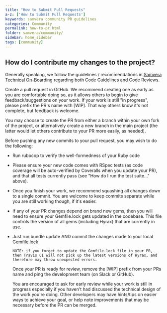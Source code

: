 ```yaml
---
title: "How to Submit Pull Requests"
a-z: ['How to Submit Pull Requests']
keywords: samvera community PR guidelines
categories: Community
permalink: how-to-pr.html
folder: samvera/community/
sidebar: home_sidebar
tags: [community]
---
```

## How do I contribute my changes to the project?

Generally speaking, we follow the guidelines / recommendations in [Samvera Technical On-Boarding](https://github.com/escowles/technical-onboarding/blob/master/code.md) regarding both Code Guidelines and Code Reviews.

Create a pull request in GitHub. We recommend creating one as early as you are comfortable doing so, as it allows others to begin to give feedback/suggestions on your work.  If your work is still "in progress", please prefix the PR's name with [WIP]. That way others know it's not complete, but feedback is welcome.

You may choose to create the PR from either a branch within your own fork of the project, or alternatively create a new branch in the main project (the latter would let others contribute to your PR more easily, as needed).

Before pushing any new commits to your pull request, you may wish to do the following:

  * Run rubocop to verify the well-formedness of your Ruby code
  * Please ensure your new code comes with RSpec tests (as code coverage will be auto-verified by Coveralls when you update your PR), and that all tests currently pass (see "How do I run the test suite..." above).
  * Once you finish your work, we recommend squashing all changes down to a single commit. You are welcome to keep commits separate while you are still working though, if it's easier.
  * If any of your PR changes depend on brand new gems, then you will need to ensure your Gemfile.lock gets updated in the codebase. This file controls the version of all gems (including Hyrax) that are currently in use.
  * Just run bundle update AND commit the changes made to your local Gemfile.lock

        NOTE: if you forget to update the Gemfile.lock file in your PR, then Travis CI will not pick up the latest versions of Hyrax, and therefore may throw unexpected errors.

    Once your PR is ready for review, remove the [WIP] prefix from your PRs name and ping the development team (on Slack or GitHub).

    You are encouraged to ask for early review while your work is still in progress especially if you haven't had discussed the technical design of the work you're doing. Other developers may have hints/tips on easier ways to achieve your goal, or help note improvements that may be necessary before the PR can be merged.
